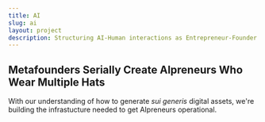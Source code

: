 ```yaml
---
title: AI
slug: ai
layout: project
description: Structuring AI-Human interactions as Entrepreneur-Founder interactions.
---
```


## Metafounders Serially Create AIpreneurs Who Wear Multiple Hats

With our understanding of how to generate *sui generis* digital assets, we're building the infrastucture needed to get AIpreneurs operational.
